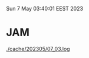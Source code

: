 Sun  7 May 03:40:01 EEST 2023
# JAM
<a href='./cache/202305/07_03.log'>./cache/202305/07_03.log</a>
